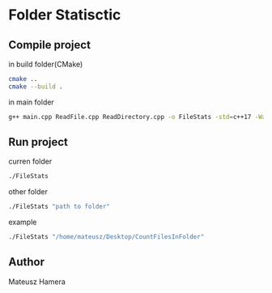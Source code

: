 # Folder Statisctic



## Compile project

in build folder(CMake)
```bash
cmake ..
cmake --build .
```
in main folder
```bash
g++ main.cpp ReadFile.cpp ReadDirectory.cpp -o FileStats -std=c++17 -Wall
```

## Run project

curren folder
```bash
./FileStats
```
other folder

```bash
./FileStats "path to folder"
```
example
```bash
./FileStats "/home/mateusz/Desktop/CountFilesInFolder"
```

## Author

Mateusz Hamera

